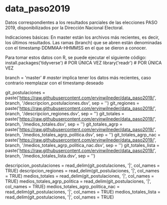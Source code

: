 # data_paso2019
Datos correspondientes a los resultados parciales de las elecciones PASO 2019, disponibilizados por la Dirección Nacional Electoral.

Indicaciones básicas:
En master están los archivos más recientes, es decir, los últimos resultados.
Las ramas (branch) que se abren están denominadas con el timestamp DDMMAA-HHMMSS en el que se dieron a conocer.

Para tomar estos datos con R, se puede ejecutar el siguiente código:
install.packages('tidyverse') # POR ÚNICA VEZ
library('readr') # POR ÚNICA VEZ

branch = 'master' # _master_ implica tener los datos más recientes, caso contrario reemplazar con el timestamp deseado

git_postulaciones = paste('https://raw.githubusercontent.com/ervinwilneder/data_paso2019/', branch, '/descripcion_postulaciones.dsv', sep = '')
git_regiones = paste('https://raw.githubusercontent.com/ervinwilneder/data_paso2019/', branch, '/descripcion_regiones.dsv', sep = '')
git_totales = paste('https://raw.githubusercontent.com/ervinwilneder/data_paso2019/', branch, '/medios_totales.dsv', sep = '')
git_totales_agrp = paste('https://raw.githubusercontent.com/ervinwilneder/data_paso2019/', branch, '/medios_totales_agrp_politica.dsv', sep = '')
git_totales_agrp_nac = paste('https://raw.githubusercontent.com/ervinwilneder/data_paso2019/', branch, '/medios_totales_agrp_politica_nac.dsv', sep = '')
git_totales_lista = paste('https://raw.githubusercontent.com/ervinwilneder/data_paso2019/', branch, '/medios_totales_lista.dsv', sep = '')

descripcion_postulaciones = read_delim(git_postulaciones, '|', col_names = TRUE)
descripcion_regiones = read_delim(git_postulaciones, '|', col_names = TRUE)
medios_totales = read_delim(git_postulaciones, '|', col_names = TRUE)
medios_totales_agrp_politica = read_delim(git_postulaciones, '|', col_names = TRUE)
medios_totales_agrp_politica_nac = read_delim(git_postulaciones, '|', col_names = TRUE)
medios_totales_lista = read_delim(git_postulaciones, '|', col_names = TRUE)
